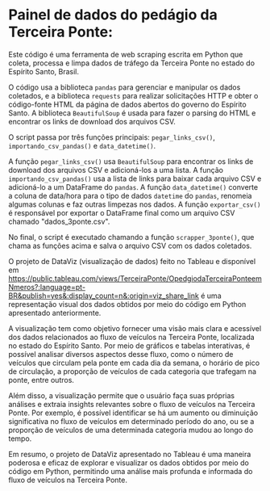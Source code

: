 # Painel de dados do pedágio da Terceira Ponte:
 
 Este código é uma ferramenta de web scraping escrita em Python que coleta, processa e limpa dados de tráfego da Terceira Ponte no estado do Espírito Santo, Brasil. 

O código usa a biblioteca `pandas` para gerenciar e manipular os dados coletados, e a biblioteca `requests` para realizar solicitações HTTP e obter o código-fonte HTML da página de dados abertos do governo do Espírito Santo. A biblioteca `BeautifulSoup` é usada para fazer o parsing do HTML e encontrar os links de download dos arquivos CSV. 

O script passa por três funções principais: `pegar_links_csv()`, `importando_csv_pandas()` e `data_datetime()`. 

A função `pegar_links_csv()` usa `BeautifulSoup` para encontrar os links de download dos arquivos CSV e adicioná-los a uma lista. A função `importando_csv_pandas()` usa a lista de links para baixar cada arquivo CSV e adicioná-lo a um DataFrame do `pandas`. A função `data_datetime()` converte a coluna de data/hora para o tipo de dados `datetime` do `pandas`, renomeia algumas colunas e faz outras limpezas nos dados. A função `exportar_csv()` é responsável por exportar o DataFrame final como um arquivo CSV chamado "dados_3ponte.csv".

No final, o script é executado chamando a função `scrapper_3ponte()`, que chama as funções acima e salva o arquivo CSV com os dados coletados.

O projeto de DataViz (visualização de dados) feito no Tableau e disponível em https://public.tableau.com/views/TerceiraPonte/OpedgiodaTerceiraPonteemNmeros?:language=pt-BR&publish=yes&:display_count=n&:origin=viz_share_link é uma representação visual dos dados obtidos por meio do código em Python apresentado anteriormente.

A visualização tem como objetivo fornecer uma visão mais clara e acessível dos dados relacionados ao fluxo de veículos na Terceira Ponte, localizada no estado do Espírito Santo. Por meio de gráficos e tabelas interativas, é possível analisar diversos aspectos desse fluxo, como o número de veículos que circulam pela ponte em cada dia da semana, o horário de pico de circulação, a proporção de veículos de cada categoria que trafegam na ponte, entre outros.

Além disso, a visualização permite que o usuário faça suas próprias análises e extraia insights relevantes sobre o fluxo de veículos na Terceira Ponte. Por exemplo, é possível identificar se há um aumento ou diminuição significativa no fluxo de veículos em determinado período do ano, ou se a proporção de veículos de uma determinada categoria mudou ao longo do tempo.

Em resumo, o projeto de DataViz apresentado no Tableau é uma maneira poderosa e eficaz de explorar e visualizar os dados obtidos por meio do código em Python, permitindo uma análise mais profunda e informada do fluxo de veículos na Terceira Ponte.
